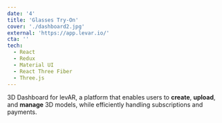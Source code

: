```yaml
---
date: '4'
title: 'Glasses Try-On'
cover: './dashboard2.jpg'
external: 'https://app.levar.io/'
cta: ''
tech:
  - React
  - Redux
  - Material UI
  - React Three Fiber
  - Three.js
---
```


3D Dashboard for levAR, a platform that enables users to **create**, **upload**, and **manage** 3D models, while efficiently handling subscriptions and payments.
